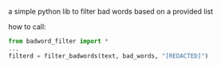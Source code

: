 a simple python lib to filter bad words based on a provided list  
  
how to call:
```python
from badword_filter import *
...
filterd = filter_badwords(text, bad_words, "[REDACTED]")
```
